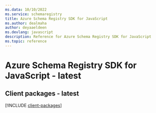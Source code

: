 ```yaml
---
ms.data: 10/10/2022
ms.service: schemaregistry
title: Azure Schema Registry SDK for JavaScript
ms.author: dealmaha
author: deyaaeldeen
ms.devlang: javascript
description: Reference for Azure Schema Registry SDK for JavaScript
ms.topic: reference
---
```

# Azure Schema Registry SDK for JavaScript - latest

## Client packages - latest
[!INCLUDE [client-packages](schema-registry-client-index.md)]